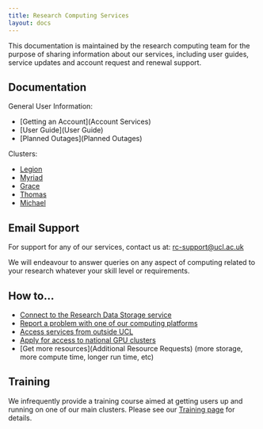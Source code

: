 ```yaml
---
title: Research Computing Services
layout: docs
---
```


This documentation is maintained by the research computing team for the purpose
of sharing information about our services, including user guides,
service updates and account request and renewal support.

## Documentation

General User Information:

 - [Getting an Account](Account Services)
 - [User Guide](User Guide)
 - [Planned Outages](Planned Outages)

Clusters:

 - [Legion](Legion)
 - [Myriad](Myriad)
 - [Grace](Grace)
 - [Thomas](Thomas)
 - [Michael](Michael)

## Email Support

For support for any of our services, contact us at: <rc-support@ucl.ac.uk>

We will endeavour to answer queries on any aspect of computing related to your research whatever your skill level or requirements.

## How to...

 - [Connect to the Research Data Storage service](Connecting_to_Research_Data_Services)
 - [Report a problem with one of our computing platforms](Reporting_problems)
 - [Access services from outside UCL](Accessing_RC_Systems#Accessing_services_from_outside_UCL)
 - [Apply for access to national GPU clusters](GPU_clusters)
 - [Get more resources](Additional Resource Requests) (more storage, more compute time, longer run time, etc)

## Training

We infrequently provide a training course aimed at getting users up and running on one of our main clusters. Please see our [Training page](Training) for details.

